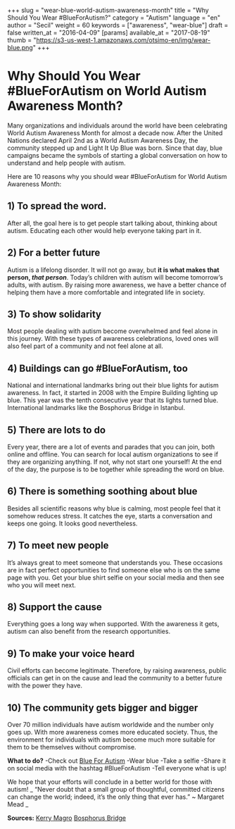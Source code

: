 +++
slug = "wear-blue-world-autism-awareness-month"
title = "Why Should You Wear #BlueForAutism?"
category = "Autism"
language = "en"
author = "Secil"
weight = 60
keywords = ["awareness", "wear-blue"]
draft = false
written_at = "2016-04-09"
[params]
available_at = "2017-08-19"
thumb = "https://s3-us-west-1.amazonaws.com/otsimo-en/img/wear-blue.png"
+++


# Why Should You Wear #BlueForAutism on World Autism Awareness Month?

Many organizations and individuals around the world have been celebrating World Autism Awareness Month for almost a decade now. After the United Nations declared April 2nd as a World Autism Awareness Day, the community stepped up and Light It Up Blue was born. Since that day, blue campaigns became the symbols of starting a global conversation on how to understand and help people with autism.

Here are 10 reasons why you should wear #BlueForAutism for World Autism Awareness Month:

## 1) To spread the word.

After all, the goal here is to get people start talking about, thinking about autism. Educating each other would help everyone taking part in it.

## 2) For a better future

Autism is a lifelong disorder. It will not go away, but **it is what makes that person, _that person_**. Today’s children with autism will become tomorrow’s adults, with autism. By raising more awareness, we have a better chance of helping them have a more comfortable and integrated life in society.

## 3) To show solidarity

Most people dealing with autism become overwhelmed and feel alone in this journey. With these types of awareness celebrations, loved ones will also feel part of a community and not feel alone at all.

## 4) Buildings can go #BlueForAutism, too

National and international landmarks bring out their blue lights for autism awareness. In fact, it started in 2008 with the Empire Building lighting up blue. This year was the tenth consecutive year that its lights turned blue. International landmarks like the Bosphorus Bridge in Istanbul.


## 5) There are lots to do

Every year, there are a lot of events and parades that you can join, both online and offline. You can search for local autism organizations to see if they are organizing anything. If not, why not start one yourself! At the end of the day, the purpose is to be together while spreading the word on blue.

## 6) There is something soothing about blue

Besides all scientific reasons why blue is calming, most people feel that it somehow reduces stress. It catches the eye, starts a conversation and keeps one going. It looks good nevertheless.

## 7) To meet new people

It’s always great to meet someone that understands you. These occasions are in fact perfect opportunities to find someone else who is on the same page with you. Get your blue shirt selfie on your social media and then see who you will meet next.

## 8) Support the cause

Everything goes a long way when supported. With the awareness it gets, autism can also benefit from the research opportunities.

## 9) To make your voice heard

Civil efforts can become legitimate. Therefore, by raising awareness, public officials can get in on the cause and lead the community to a better future with the power they have.

## 10) The community gets bigger and bigger

Over 70 million individuals have autism worldwide and the number only goes up. With more awareness comes more educated society. Thus, the environment for individuals with autism become much more suitable for them to be themselves without compromise.

**What to do?** -Check out [Blue For Autism](http://blueforautism.com) -Wear blue -Take a selfie -Share it on social media with the hashtag #BlueForAutism -Tell everyone what is up!

We hope that your efforts will conclude in a better world for those with autism! _ “Never doubt that a small group of thoughtful, committed citizens can change the world; indeed, it’s the only thing that ever has.” ~ Margaret Mead _

**Sources:** [Kerry Magro](http://kerrymagro.com/why-you-should-wear-blue-on-april-2-for-world-autism-awareness-day/) [Bosphorus Bridge](https://indigodergisi.com/2017/04/otizm-farkindaligi/)
